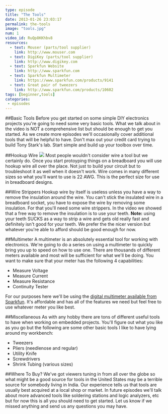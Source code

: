 ```yaml
---
type: episode
title: "The Tools"
date: 2013-01-26 23:03:17
permalink: the-tools
image: "tools.jpg"
num: 1
video_id: RuQp8KKhbv8
resources:
  - text: Mouser (parts/tool supplier)
    link: http://www.mouser.com
  - text: DigiKey (parts/tool supplier)
    link: http://www.digikey.com
  - text: Sparkfun Website
    link: http://www.sparkfun.com
  - text: Sparkfun Multimeter
    link: https://www.sparkfun.com/products/9141
  - text: Great pair of tweezers
    link: http://www.sparkfun.com/products/10602
tags: [beginner,tools]
categories: 
 - episodes
---
```


##Basic Tools
Before you get started on some simple DIY electronics projects you're going to 
need some very basic tools.  What we talk about in the video is NOT a 
comprehensive list but should be enough to get you started.  As we create 
more episodes we'll occasionally cover additional tools that will be helpful 
to have.  Don't max out your credit card trying to build Tony Stark's 
lab. Start simple and build up your toolbox over time.

##Hookup Wire
<img src="hookup_wire.png" class="pull-right" />
Most people wouldn't consider wire a tool but we certainly do.  Once you 
start protoyping things on a breadboard you will use hookup wire all over 
the place.  Not just to build your circuit but to troubleshoot it as well 
when it doesn't work.  Wire comes in many different sizes so what you'll 
want to use is 22 AWG.  This is the perfect size for use in breadboard designs.

##Wire Strippers
Hookup wire by itself is useless unless you have a way to remove the 
insulation around the wire.  You can't stick the insulated wire in a 
breadboard socket, you have to expose the wire by removing some 
insulation.  For that you'll need some wire strippers.  In the video we 
showed that a free way to remove the insulation is to use your 
teeth.  **Note:** using your teeth SUCKS as a way to strip a wire and gets old 
really fast and definitely isn't good for your teeth.  We prefer the the nicer 
version but whatever you're able to afford should be good enough for now.

##Multimeter
A multimeter is an absolutely essential tool for working with electronics.  We're 
going to do a series on using a multimeter to quickly bring you up to speed on 
how to use one.  There are thousands of different meters available and most will 
be sufficient for what we'll be doing.  You want to make sure that your meter has 
the following 4 capabilities:

  * Measure Voltage
  * Measure Current
  * Measure Resistance
  * Continuity Tester

For our purposes here we'll be using the <a href="https://www.sparkfun.com/products/9141" target="_blank">digital 
multimeter available from Sparkfun</a>.  It's affordable and has all of the 
features we need but feel free to use whatever meter you like best.

##Miscellaneous
As with any hobby there are tons of different useful tools to have when working 
on embedded projects.  You'll figure out what you like as you go but the 
following are some other basic tools I like to have lying around my workbench:

  * Tweezers
  * Pliers (needlenose and regular)
  * Utility Knife
  * Screwdrivers
  * Shrink Tubing (various sizes)

##Where To Buy?
We've got viewers tuning in from all over the globe so what might be a good 
source for tools in the United States may be a terrible source for somebody 
living in India.  Our experience tells us that tools are usually best acquired 
at a local shop or market.  In future episodes we'll talk about more advanced 
tools like soldering stations and logic analyzers, etc but for now this is all 
you should need to get started.  Let us know if we missed anything and send us 
any questions you may have.
